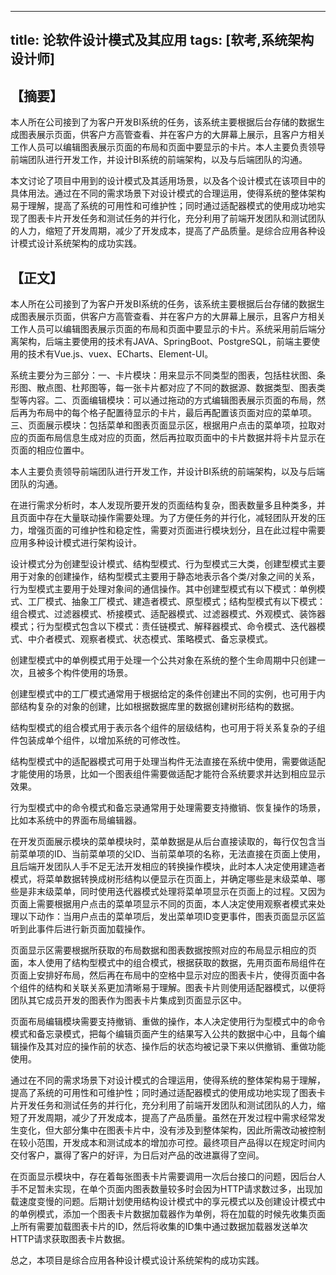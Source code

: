 -----
title: 论软件设计模式及其应用
tags: [软考,系统架构设计师]
-----

【摘要】
-------

本人所在公司接到了为客户开发BI系统的任务，该系统主要根据后台存储的数据生成图表展示页面，供客户方高管查看、并在客户方的大屏幕上展示，且客户方相关工作人员可以编辑图表展示页面的布局和页面中要显示的卡片。本人主要负责领导前端团队进行开发工作，并设计BI系统的前端架构，以及与后端团队的沟通。

本文讨论了项目中用到的设计模式及其适用场景，以及各个设计模式在该项目中的具体用法。通过在不同的需求场景下对设计模式的合理运用，使得系统的整体架构易于理解，提高了系统的可用性和可维护性；同时通过适配器模式的使用成功地实现了图表卡片开发任务和测试任务的并行化，充分利用了前端开发团队和测试团队的人力，缩短了开发周期，减少了开发成本，提高了产品质量。是综合应用各种设计模式设计系统架构的成功实践。

【正文】
-------

本人所在公司接到了为客户开发BI系统的任务，该系统主要根据后台存储的数据生成图表展示页面，供客户方高管查看、并在客户方的大屏幕上展示，且客户方相关工作人员可以编辑图表展示页面的布局和页面中要显示的卡片。系统采用前后端分离架构，后端主要使用的技术有JAVA、SpringBoot、PostgreSQL，前端主要使用的技术有Vue.js、vuex、ECharts、Element-UI。

系统主要分为三部分：一、卡片模块：用来显示不同类型的图表，包括柱状图、条形图、散点图、杜邦图等，每一张卡片都对应了不同的数据源、数据类型、图表类型等内容。二、页面编辑模块：可以通过拖动的方式编辑图表展示页面的布局，然后再为布局中的每个格子配置待显示的卡片，最后再配置该页面对应的菜单项。三、页面展示模块：包括菜单和图表页面显示区，根据用户点击的菜单项，拉取对应的页面布局信息生成对应的页面，然后再拉取页面中的卡片数据并将卡片显示在页面的相应位置中。

本人主要负责领导前端团队进行开发工作，并设计BI系统的前端架构，以及与后端团队的沟通。

在进行需求分析时，本人发现所要开发的页面结构复杂，图表数量多且种类多，并且页面中存在大量联动操作需要处理。为了方便任务的并行化，减轻团队开发的压力，增强页面的可维护性和稳定性，需要对页面进行模块划分，且在此过程中需要应用多种设计模式进行架构设计。

设计模式分为创建型设计模式、结构型模式、行为型模式三大类，创建型模式主要用于对象的创建操作，结构型模式主要用于静态地表示各个类/对象之间的关系，行为型模式主要用于处理对象间的通信操作。其中创建型模式有以下模式：单例模式、工厂模式、抽象工厂模式、建造者模式、原型模式；结构型模式有以下模式：组合模式、过滤器模式、桥接模式、适配器模式、过滤器模式、外观模式、装饰器模式；行为型模式包含以下模式：责任链模式、解释器模式、命令模式、迭代器模式、中介者模式、观察者模式、状态模式、策略模式、备忘录模式。

创建型模式中的单例模式用于处理一个公共对象在系统的整个生命周期中只创建一次，且被多个构件使用的场景。

创建型模式中的工厂模式通常用于根据给定的条件创建出不同的实例，也可用于内部结构复杂的对象的创建，比如根据数据库里的数据创建树形结构的数据。

结构型模式的组合模式用于表示各个组件的层级结构，也可用于将关系复杂的子组件包装成单个组件，以增加系统的可修改性。

结构型模式中的适配器模式可用于处理当构件无法直接在系统中使用，需要做适配才能使用的场景，比如一个图表组件需要做适配才能符合系统要求并达到相应显示效果。

行为型模式中的命令模式和备忘录通常用于处理需要支持撤销、恢复操作的场景，比如本系统中的界面布局编辑器。

在开发页面展示模块的菜单模块时，菜单数据是从后台直接读取的，每行仅包含当前菜单项的ID、当前菜单项的父ID、当前菜单项的名称，无法直接在页面上使用，且后端开发团队人手不足无法开发相应的转换操作模块，此时本人决定使用建造者模式，将菜单数据转换成树形结构以便显示在页面上，并确定哪些是末级菜单、哪些是非末级菜单，同时使用迭代器模式处理将菜单项显示在页面上的过程。又因为页面上需要根据用户点击的菜单项显示不同的页面，本人决定使用观察者模式来处理以下动作：当用户点击的菜单项后，发出菜单项ID变更事件，图表页面显示区监听到此事件后进行新页面加载操作。

页面显示区需要根据所获取的布局数据和图表数据按照对应的布局显示相应的页面，本人使用了结构型模式中的组合模式，根据获取的数据，先用页面布局组件在页面上安排好布局，然后再在布局中的空格中显示对应的图表卡片，使得页面中各个组件的结构和关联关系更加清晰易于理解。图表卡片则使用适配器模式，以便将团队其它成员开发的图表作为图表卡片集成到页面显示区中。

页面布局编辑模块需要支持撤销、重做的操作，本人决定使用行为型模式中的命令模式和备忘录模式，把每个编辑页面产生的结果写入公共的数据中心中，且每个编辑操作及其对应的操作前的状态、操作后的状态均被记录下来以供撤销、重做功能使用。

通过在不同的需求场景下对设计模式的合理运用，使得系统的整体架构易于理解，提高了系统的可用性和可维护性；同时通过适配器模式的使用成功地实现了图表卡片开发任务和测试任务的并行化，充分利用了前端开发团队和测试团队的人力，缩短了开发周期，减少了开发成本，提高了产品质量。虽然在开发过程中需求经常发生变化，但大部分集中在图表卡片中，没有涉及到整体架构，因此所需改动被控制在较小范围，开发成本和测试成本的增加亦可控。最终项目产品得以在规定时间内交付客户，赢得了客户的好评，为日后对产品的改进赢得了空间。

在页面显示模块中，存在着每张图表卡片需要调用一次后台接口的问题，因后台人手不足暂未实现，在单个页面内图表数量较多时会因为HTTP请求数过多，出现加载速度变慢的问题。后期计划使用结构设计模式中的享元模式以及创建设计模式中的单例模式，添加一个图表卡片数据加载器作为单例，将在加载的时候先收集页面上所有需要加载图表卡片的ID，然后将收集的ID集中通过数据加载器发送单次HTTP请求获取图表卡片数据。

总之，本项目是综合应用各种设计模式设计系统架构的成功实践。
